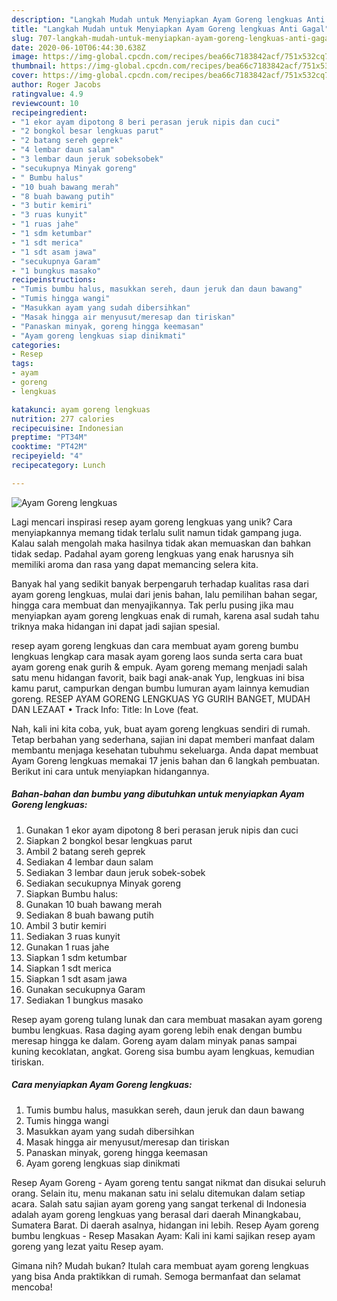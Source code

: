 ```yaml
---
description: "Langkah Mudah untuk Menyiapkan Ayam Goreng lengkuas Anti Gagal"
title: "Langkah Mudah untuk Menyiapkan Ayam Goreng lengkuas Anti Gagal"
slug: 707-langkah-mudah-untuk-menyiapkan-ayam-goreng-lengkuas-anti-gagal
date: 2020-06-10T06:44:30.638Z
image: https://img-global.cpcdn.com/recipes/bea66c7183842acf/751x532cq70/ayam-goreng-lengkuas-foto-resep-utama.jpg
thumbnail: https://img-global.cpcdn.com/recipes/bea66c7183842acf/751x532cq70/ayam-goreng-lengkuas-foto-resep-utama.jpg
cover: https://img-global.cpcdn.com/recipes/bea66c7183842acf/751x532cq70/ayam-goreng-lengkuas-foto-resep-utama.jpg
author: Roger Jacobs
ratingvalue: 4.9
reviewcount: 10
recipeingredient:
- "1 ekor ayam dipotong 8 beri perasan jeruk nipis dan cuci"
- "2 bongkol besar lengkuas parut"
- "2 batang sereh geprek"
- "4 lembar daun salam"
- "3 lembar daun jeruk sobeksobek"
- "secukupnya Minyak goreng"
- " Bumbu halus"
- "10 buah bawang merah"
- "8 buah bawang putih"
- "3 butir kemiri"
- "3 ruas kunyit"
- "1 ruas jahe"
- "1 sdm ketumbar"
- "1 sdt merica"
- "1 sdt asam jawa"
- "secukupnya Garam"
- "1 bungkus masako"
recipeinstructions:
- "Tumis bumbu halus, masukkan sereh, daun jeruk dan daun bawang"
- "Tumis hingga wangi"
- "Masukkan ayam yang sudah dibersihkan"
- "Masak hingga air menyusut/meresap dan tiriskan"
- "Panaskan minyak, goreng hingga keemasan"
- "Ayam goreng lengkuas siap dinikmati"
categories:
- Resep
tags:
- ayam
- goreng
- lengkuas

katakunci: ayam goreng lengkuas 
nutrition: 277 calories
recipecuisine: Indonesian
preptime: "PT34M"
cooktime: "PT42M"
recipeyield: "4"
recipecategory: Lunch

---
```



![Ayam Goreng lengkuas](https://img-global.cpcdn.com/recipes/bea66c7183842acf/751x532cq70/ayam-goreng-lengkuas-foto-resep-utama.jpg)

Lagi mencari inspirasi resep ayam goreng lengkuas yang unik? Cara menyiapkannya memang tidak terlalu sulit namun tidak gampang juga. Kalau salah mengolah maka hasilnya tidak akan memuaskan dan bahkan tidak sedap. Padahal ayam goreng lengkuas yang enak harusnya sih memiliki aroma dan rasa yang dapat memancing selera kita.

Banyak hal yang sedikit banyak berpengaruh terhadap kualitas rasa dari ayam goreng lengkuas, mulai dari jenis bahan, lalu pemilihan bahan segar, hingga cara membuat dan menyajikannya. Tak perlu pusing jika mau menyiapkan ayam goreng lengkuas enak di rumah, karena asal sudah tahu triknya maka hidangan ini dapat jadi sajian spesial.

resep ayam goreng lengkuas dan cara membuat ayam goreng bumbu lengkuas lengkap cara masak ayam goreng laos sunda serta cara buat ayam goreng enak gurih &amp; empuk. Ayam goreng memang menjadi salah satu menu hidangan favorit, baik bagi anak-anak Yup, lengkuas ini bisa kamu parut, campurkan dengan bumbu lumuran ayam lainnya kemudian goreng. RESEP AYAM GORENG LENGKUAS YG GURIH BANGET, MUDAH DAN LEZAAT • Track Info: Title: In Love (feat.


Nah, kali ini kita coba, yuk, buat ayam goreng lengkuas sendiri di rumah. Tetap berbahan yang sederhana, sajian ini dapat memberi manfaat dalam membantu menjaga kesehatan tubuhmu sekeluarga. Anda dapat membuat Ayam Goreng lengkuas memakai 17 jenis bahan dan 6 langkah pembuatan. Berikut ini cara untuk menyiapkan hidangannya.

<!--inarticleads1-->

##### Bahan-bahan dan bumbu yang dibutuhkan untuk menyiapkan Ayam Goreng lengkuas:

1. Gunakan 1 ekor ayam dipotong 8 beri perasan jeruk nipis dan cuci
1. Siapkan 2 bongkol besar lengkuas parut
1. Ambil 2 batang sereh geprek
1. Sediakan 4 lembar daun salam
1. Sediakan 3 lembar daun jeruk sobek-sobek
1. Sediakan secukupnya Minyak goreng
1. Siapkan  Bumbu halus:
1. Gunakan 10 buah bawang merah
1. Sediakan 8 buah bawang putih
1. Ambil 3 butir kemiri
1. Sediakan 3 ruas kunyit
1. Gunakan 1 ruas jahe
1. Siapkan 1 sdm ketumbar
1. Siapkan 1 sdt merica
1. Siapkan 1 sdt asam jawa
1. Gunakan secukupnya Garam
1. Sediakan 1 bungkus masako


Resep ayam goreng tulang lunak dan cara membuat masakan ayam goreng bumbu lengkuas. Rasa daging ayam goreng lebih enak dengan bumbu meresap hingga ke dalam. Goreng ayam dalam minyak panas sampai kuning kecoklatan, angkat. Goreng sisa bumbu ayam lengkuas, kemudian tiriskan. 

<!--inarticleads2-->

##### Cara menyiapkan Ayam Goreng lengkuas:

1. Tumis bumbu halus, masukkan sereh, daun jeruk dan daun bawang
1. Tumis hingga wangi
1. Masukkan ayam yang sudah dibersihkan
1. Masak hingga air menyusut/meresap dan tiriskan
1. Panaskan minyak, goreng hingga keemasan
1. Ayam goreng lengkuas siap dinikmati


Resep Ayam Goreng - Ayam goreng tentu sangat nikmat dan disukai seluruh orang. Selain itu, menu makanan satu ini selalu ditemukan dalam setiap acara. Salah satu sajian ayam goreng yang sangat terkenal di Indonesia adalah ayam goreng lengkuas yang berasal dari daerah Minangkabau, Sumatera Barat. Di daerah asalnya, hidangan ini lebih. Resep Ayam goreng bumbu lengkuas - Resep Masakan Ayam: Kali ini kami sajikan resep ayam goreng yang lezat yaitu Resep ayam. 

Gimana nih? Mudah bukan? Itulah cara membuat ayam goreng lengkuas yang bisa Anda praktikkan di rumah. Semoga bermanfaat dan selamat mencoba!
